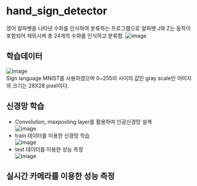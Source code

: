 # hand_sign_detector
영어 알파벳을 나타낸 수화를 인식하여 분류하는 프로그램으로 알파벳 J와 Z는 동작이 포함되어 제외시켜 총 24개의 수화를 인식하고 분류함.
![image](https://user-images.githubusercontent.com/59434021/187061109-87521a64-33c6-49c3-8109-17959394722e.png)

## 학습데이터
![image](https://user-images.githubusercontent.com/59434021/187060072-e4c71380-7d29-4064-878b-03fec9cca1ad.png)<br/>
Sign language MNIST를 사용하였으며 0~255의 사이의 값인 gray scale인 이미지의 크기는 28X28 pixel이다.

## 신경망 학습
- Convolution, maxpooling layer를 활용하여 인공신경망 설계<br/>
![image](https://user-images.githubusercontent.com/59434021/187061952-8f34e9ab-0431-4835-97e9-0f7cc23b3c73.png)
- train 데이터를 이용한 신경망 학습<br/>
![image](https://user-images.githubusercontent.com/59434021/187063802-e8cfa821-a6fb-4e1c-af68-7827767bf5dd.png)
- test 데이터를 이용한 성능 측정<br/>
![image](https://user-images.githubusercontent.com/59434021/187063884-695906c7-db4b-432c-9338-00d65ad741c5.png)

## 실시간 카메라를 이용한 성능 측정

